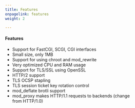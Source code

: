 ```yaml
---
title: Features
onpagelink: features
weight: 2

---
```


#### **Features**

*   Support for FastCGI, SCGI, CGI interfaces
*   Small size, only 1MB
*   Support for using chroot and mod\_rewrite
*   Very optimized CPU and RAM usage
*   Support for TLS/SSL using OpenSSL
*   HTTP/2 support
*   TLS OCSP stapling
*   TLS session ticket key rotation control
*   mod\_deflate brotli support
*   mod\_proxy makes HTTP/1.1 requests to backends (change from HTTP/1.0)
